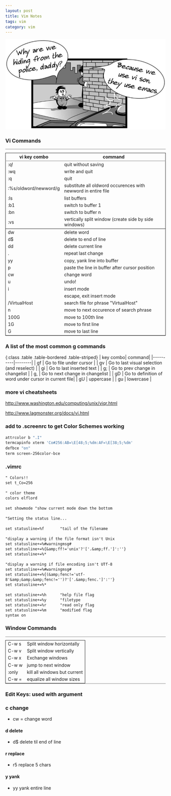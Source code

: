 ```yaml
---
layout: post
title: Vim Notes
tags: vim
category: vim
---
```


!["Why are we hiding from the police, Daddy? Because we use vim. Vim comic"](/img/hide_vi.jpg)

### Vi Commands


<table border="2" cellspacing="0" cellpadding="6" rules="groups" frame="hsides" class="table table-bordered table-striped">
  <caption></caption>
  <colgroup><col class="left" /><col class="left" />
  </colgroup>
  <thead>
  <tr><th scope="col" class="left">vi key combo</th><th scope="col" class="left">command</th></tr>
  </thead>
  <tbody>
  <tr><td class="left">:q!</td><td class="left">quit without saving</td></tr>
  <tr><td class="left">:wq</td><td class="left">write and quit</td></tr>
  <tr><td class="left">:q</td><td class="left">quit</td></tr>
  <tr><td class="left">:%s/oldword/newword/g</td><td class="left">substitute all oldword occurences with newword in entire file</td></tr>
  <tr><td class="left">:ls</td><td class="left">list buffers</td></tr>
  <tr><td class="left">:b1</td><td class="left">switch to buffer 1</td></tr>
  <tr><td class="left">:bn</td><td class="left">switch to buffer n</td></tr>
  <tr><td class="left">:vs</td><td class="left">vertically split window (create side by side windows)</td></tr>
  </tbody>
  <tbody>
  <tr><td class="left">dw</td><td class="left">delete word</td></tr>
  <tr><td class="left">d$</td><td class="left">delete to end of line</td></tr>
  <tr><td class="left">dd</td><td class="left">delete current line</td></tr>
  <tr><td class="left">.</td><td class="left">repeat last change</td></tr>
  <tr><td class="left">yy</td><td class="left">copy, yank line into buffer</td></tr>
  <tr><td class="left">p</td><td class="left">paste the line in buffer after cursor position</td></tr>
  <tr><td class="left">cw</td><td class="left">change word</td></tr>
  <tr><td class="left">u</td><td class="left">undo!</td></tr>
  <tr><td class="left">i</td><td class="left">insert mode</td></tr>
  <tr><td class="left"><Esc&gt;</td><td class="left">escape, exit insert mode</td></tr>
  <tr><td class="left">/VirtualHost</td><td class="left">search file for phrase "VirtualHost"</td></tr>
  <tr><td class="left">n</td><td class="left">move to next occurence of search phrase</td></tr>
  <tr><td class="left">100G</td><td class="left">move to 100th line</td></tr>
  <tr><td class="left">1G</td><td class="left">move to first line</td></tr>
  <tr><td class="left">G</td><td class="left">move to last line</td></tr>
  </tbody>
</table>

### A list of the most common g commands

{:class .table .table-bordered .table-striped}
| key combo| command|
|----------|--------|
| gf | Go to file under cursor |
| gv | Go to last visual selection (and reselect) |
| gi | Go to last inserted text |
| g; | Go to prev change in changelist |
| g, | Go to next change in changelist |
| gD | Go to definition of word under cursor in current file|
| gU | uppercase |
| gu | lowercase |

### more vi cheatsheets

<a href="http://www.washington.edu/computing/unix/viqr.html">http://www.washington.edu/computing/unix/viqr.html</a>

<a href="http://www.lagmonster.org/docs/vi.html">http://www.lagmonster.org/docs/vi.html</a>

### add to .screenrc to get Color Schemes working

```bash
attrcolor b ".I"
termcapinfo xterm 'Co#256:AB=\E[48;5;%dm:AF=\E[38;5;%dm'
defbce "on"
term screen-256color-bce
```

### .vimrc

```vim
" Colors!!
set t_Co=256

" color theme
colors elflord

set showmode "show current mode down the bottom

"Setting the status line...

set statusline=%f       "tail of the filename

"display a warning if the file format isn't Unix
set statusline+=%#warningmsg#
set statusline+=%{&amp;ff!='unix'?'['.&amp;ff.']':''}
set statusline+=%*

"display a warning if file encoding isn't UTf-8
set statusline+=%#warningmsg#
set statusline+=%{(&amp;fenc!='utf-8'&amp;&amp;&amp;fenc!='')?'['.&amp;fenc.']':''}
set statusline+=%*

set statusline+=%h      "help file flag
set statusline+=%y      "filetype
set statusline+=%r      "read only flag
set statusline+=%m      "modified flag
syntax on
```

### Window Commands
<table border="2" cellspacing="0" cellpadding="6" rules="groups" frame="hsides" class="table table-bordered table-striped">
<caption></caption>
<colgroup><col class="left" /><col class="left" />
</colgroup>
<tbody>
<tr><td class="left">C-w s</td><td class="left">Split window horizontally</td></tr>
<tr><td class="left">C-w v</td><td class="left">Split window vertically</td></tr>
<tr><td class="left">C-w x</td><td class="left">Exchange windows</td></tr>
<tr><td class="left">C-w w</td><td class="left">jump to next window</td></tr>
<tr><td class="left">:only</td><td class="left">kill all windows but current</td></tr>
<tr><td class="left">C-w =</td><td class="left">equalize all window sizes</td></tr>
</tbody>
</table>

### Edit Keys: used with argument

### c change
* cw = change word

#### d delete
* d$ delete til end of line

#### r replace


* r5 replace 5 chars

#### y yank

* yy yank entire line
